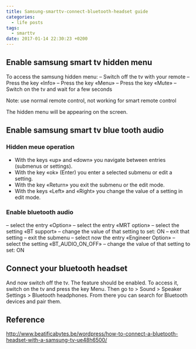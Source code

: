 ```yaml
---
title: Samsung-smarttv-connect-bluetooth-headset guide
categories:
  - life posts
tags:
  - smarttv
date: 2017-01-14 22:30:23 +0200
---
```


## Enable samsung smart tv hidden menu

To access the samsung hidden menu:
– Switch off the tv with your remote
– Press the key «Info»
– Press the key «Menu»
– Press the key «Mute»
– Switch on the tv and wait for a few seconds

Note: use normal remote control, not working for smart remote control

The hidden menu will be appearing on the screen.

## Enable samsung smart tv blue tooth audio

### Hidden meue operation

* With the keys «up» and «down» you navigate between entries (submenus or settings).
* With the key «ok» (Enter) you enter a selected submenu or edit a setting.
* With the key «Return» you exit the submenu or the edit mode.
* With the keys «Left» and «Right» you change the value of a setting in edit mode.

### Enable bluetooth audio

– select the entry «Option»
– select the entry «MRT option»
– select the setting «BT support»
– change the value of that setting to set: ON
– exit that setting
– exit the submenu
– select now the entry «Engineer Option»
– select the setting «BT_AUDIO_ON_OFF»
– change the value of that setting to set: ON

## Connect your bluetooth headset

And now switch off the tv. The feature should be enabled. To access it, switch on the tv and press the key Menu. Then go to > Sound > Speaker Settings > Bluetooth headphones. From there you can search for Bluetooth devices and pair them.

## Reference

http://www.beatificabytes.be/wordpress/how-to-connect-a-bluetooth-headset-with-a-samsung-tv-ue48h6500/

